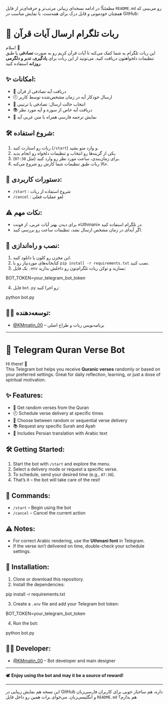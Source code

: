 مطمئناً! در ادامه نسخه‌ای زیباتر، مرتب‌تر و حرفه‌ای‌تر از فایل `README.md` رو می‌بینی که همچنان خودمونی و قابل درک برای همه‌ست، با نمایش مناسب در GitHub:


# 🕌 ربات تلگرام ارسال آیات قرآن

سلام! 🙌  
این ربات تلگرام به شما کمک می‌کنه تا آیات قرآن کریم رو به صورت **تصادفی** یا طبق تنظیمات دلخواهتون دریافت کنید. می‌تونید از این ربات برای **یادگیری، تدبر و دلگرمی روزانه** استفاده کنید.

## ✨ امکانات:
- 📖 دریافت آیه تصادفی از قرآن
- 🕗 ارسال خودکار آیه در زمان مشخص‌شده توسط کاربر
- 🔄 انتخاب حالت ارسال: تصادفی یا ترتیبی
- 📚 دریافت آیه خاص از سوره و آیه مورد نظر
- 💬 نمایش ترجمه فارسی همراه با متن عربی آیه

## 🛠 شروع استفاده:
1. ربات رو استارت کنید (`/start`) و وارد منو بشید.
2. یکی از گزینه‌ها رو انتخاب و تنظیمات دلخواه رو انجام بدید.
3. برای زمان‌بندی، ساعت مورد نظر رو وارد کنید (مثل `07:30`).
4. حالا ربات طبق تنظیمات شما کارش رو شروع می‌کنه.

## 🧭 دستورات کاربردی:
- `/start` : شروع استفاده از ربات
- `/cancel` : لغو عملیات فعلی

## ⚠️ نکات مهم:
- برای دیدن بهتر آیات عربی، از فونت «Uthmani» در تلگرام استفاده کنید.
- اگر آیه‌ای در زمان مشخص ارسال نشد، تنظیمات ساعت رو بررسی کنید.

## 🧩 نصب و راه‌اندازی:
1. این مخزن رو کلون یا دانلود کنید.
2. کتابخانه‌های موردنیاز رو با `pip install -r requirements.txt` نصب کنید.
3. یک فایل `.env` بسازید و توکن ربات تلگرام‌تون رو داخلش بذارید:


BOT\_TOKEN=your\_telegram\_bot\_token


4. فایل `bot.py` رو اجرا کنید:


python bot.py



## 👨‍💻 توسعه‌دهنده:
- [@KMmatin_00](https://t.me/KMmatin_00) – برنامه‌نویس ربات و طراح اصلی

---

# 🕌 Telegram Quran Verse Bot

Hi there! 🙌  
This Telegram bot helps you receive **Quranic verses** randomly or based on your preferred settings. Great for daily reflection, learning, or just a dose of spiritual motivation.

## ✨ Features:
- 📖 Get random verses from the Quran
- 🕗 Schedule verse delivery at specific times
- 🔄 Choose between random or sequential verse delivery
- 📚 Request any specific Surah and Ayah
- 💬 Includes Persian translation with Arabic text

## 🛠 Getting Started:
1. Start the bot with `/start` and explore the menu.
2. Select a delivery mode or request a specific verse.
3. To schedule, send your desired time (e.g., `07:30`).
4. That’s it – the bot will take care of the rest!

## 🧭 Commands:
- `/start` – Begin using the bot
- `/cancel` – Cancel the current action

## ⚠️ Notes:
- For correct Arabic rendering, use the **Uthmani font** in Telegram.
- If the verse isn’t delivered on time, double-check your schedule settings.

## 🧩 Installation:
1. Clone or download this repository.
2. Install the dependencies:


pip install -r requirements.txt


3. Create a `.env` file and add your Telegram bot token:


BOT\_TOKEN=your\_telegram\_bot\_token


4. Run the bot:


python bot.py



## 👨‍💻 Developer:
- [@KMmatin_00](https://t.me/KMmatin_00) – Bot developer and main designer

---

🕊️ **Enjoy using the bot and may it be a source of reward!**


---

این نسخه هم نمایش زیبایی در GitHub داره، هم ساختار خوبی برای کاربران فارسی‌زبان و انگلیسی‌زبان.
می‌خوای برات همین رو داخل فایل `README.md` هم بذارم؟
